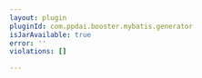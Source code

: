 ```yaml
---
layout: plugin
pluginId: com.ppdai.booster.mybatis.generator
isJarAvailable: true
error: ''
violations: []

---
```

